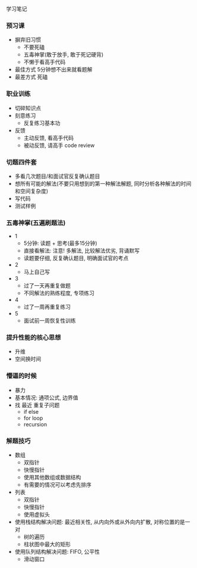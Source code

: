学习笔记

### 预习课
- 摒弃旧习惯
    - 不要死磕
    - 五毒神掌(敢于放手, 敢于死记硬背)
    - 不懒于看高手代码
- 最佳方式
    5分钟想不出来就看题解
- 最差方式
    死磕
    
### 职业训练
- 切碎知识点
- 刻意练习
    - 反复练习基本功
- 反馈
    - 主动反馈, 看高手代码
    - 被动反馈, 请高手 code review

### 切题四件套
- 多看几次题目/和面试官反复确认题目
- 想所有可能的解法(不要只用想到的第一种解法解题, 同时分析各种解法的时间和空间复杂度)
- 写代码
- 测试样例

### 五毒神掌(五遍刷题法)
- 1
    - 5分钟: 读题 + 思考(最多15分钟)
    - 直接看解法: 注意! 多解法, 比较解法优劣, 背诵默写
    - 读题要仔细, 反复确认题目, 明确面试官的考点
- 2
    - 马上自己写
- 3
    - 过了一天再重复做题
    - 不同解法的熟练程度, 专项练习
- 4
    - 过了一周再重复练习
- 5
    - 面试前一周恢复性训练
    
### 提升性能的核心思想
- 升维
- 空间换时间
    
### 懵逼的时候
- 暴力
- 基本情况: 通项公式, 边界值
- 找 最近 重复子问题
    - if else
    - for loop
    - recursion
    
### 解题技巧

- 数组
    - 双指针
    - 快慢指针
    - 使用其他数组或数据结构
    - 有需要的情况可以考虑先排序
- 列表
    - 双指针
    - 快慢指针
    - 使用虚拟头
- 使用栈结构解决问题: 最近相关性, 从内向外或从外向内扩散, 对称位置的是一对
    - 树的遍历
    - 柱状图中最大的矩形
- 使用队列结构解决问题: FIFO, 公平性
    - 滑动窗口
